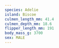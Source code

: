 ```yaml
---
species: Adelie
island: Biscoe
culmen_length_mm: 41.4
culmen_depth_mm: 18.6
flipper_length_mm: 191
body_mass_g: 3700
sex: MALE
---
```

